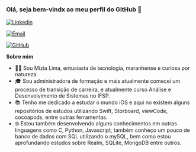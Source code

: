 ### Olá, seja bem-vindx ao meu perfil do GitHub 👋

[![Linkedin](https://img.shields.io/badge/LinkedIn-0077B5?style=for-the-badge&logo=linkedin&logoColor=white) ](https://www.linkedin.com/in/miziasalima/)

[![Email](https://img.shields.io/badge/Gmail-D14836?style=for-the-badge&logo=gmail&logoColor=white)](mizia.alima@gmail.com)

[![GitHub](https://img.shields.io/badge/GitHub-100000?style=for-the-badge&logo=github&logoColor=white)](https://github.com/miziaalmeida/miziaalmeida)


**Sobre mim**

- 👩‍💻 Sou Mízia Lima, entusiasta de tecnologia, maranhense e curiosa por natureza.
- 🎓 Sou administradora de formação e mais atualmente comecei um processo de transição de carreira, e atualmente curso Análise e Desenvolvimento de Sistemas no IFSP.
- 📚 Tenho me dedicado a estudar o mundo iOS e aqui no existem alguns repositórios de estudos utilizando Swift, Storboard, viewCode, cocoapods, entre outras ferramentas.
- 🤓 Estou também desenvolvendo alguns conhecimentos em outras linguagens como C, Python, Javascript, também conheço um pouco de banco de dados com SQL utilizando o mySQL, bem como estou aprofundando estudos sobre Realm, SQLite, MongoDB entre outros.
